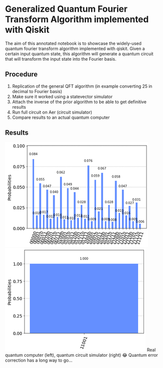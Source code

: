 # Generalized Quantum Fourier Transform Algorithm implemented with Qiskit
The aim of this annotated notebook is to showcase the widely-used quantum fourier transform algorithm implemented with qiskit. Given a certain input quantum state, this algorithm will generate a quantum circuit that will transform the input state into the Fourier basis. 
## Procedure
1. Replication of the general QFT algorithm (in example converting 25 in decimal to Fourier basis)
2. Make sure it worked using a statevector simulator
3. Attach the inverse of the prior algorithm to be able to get definitive results
4. Run full circuit on Aer (circuit simulator)
5. Compare results to an actual quantum computer
## Results
![](images/download.png) ![](images/download%20(1).png)
Real quantum computer (left), quantum circuit simulator (right) 😂 Quantum error correction has a long way to go...
